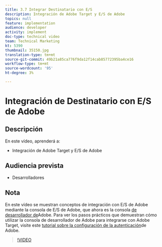 ```yaml
---
title: 3.7 Integrar Destinatario con E/S
description: Integración de Adobe Target y E/S de Adobe
topics: null
feature: implementation
audience: developer
activity: implement
doc-type: technical video
team: Technical Marketing
kt: 5390
thumbnail: 35150.jpg
translation-type: tm+mt
source-git-commit: 49b21a85ca776f9da12f14cab85772395ba4ce16
workflow-type: tm+mt
source-wordcount: '95'
ht-degree: 3%

---
```



# Integración de Destinatario con E/S de Adobe

## Descripción

En este vídeo, aprenderá a:

* Integración de Adobe Target y E/S de Adobe

## Audiencia prevista

* Desarrolladores

## Nota

En este vídeo se muestran conceptos de integración con E/S de Adobe mediante la consola de E/S de Adobe, que ahora es la consola [de desarrollador de](https://console.adobe.io/home)Adobe. Para ver los pasos prácticos que demuestran cómo utilizar la consola de desarrollador de Adobe para integrarse con Adobe Target, visite este [tutorial sobre la configuración de la autenticación](https://docs.adobe.com/content/help/en/target-learn/tutorials/apis/configure-io-target-integration.html#tutorials)de Adobe.

>[!VIDEO](https://video.tv.adobe.com/v/35150/?quality=12)


